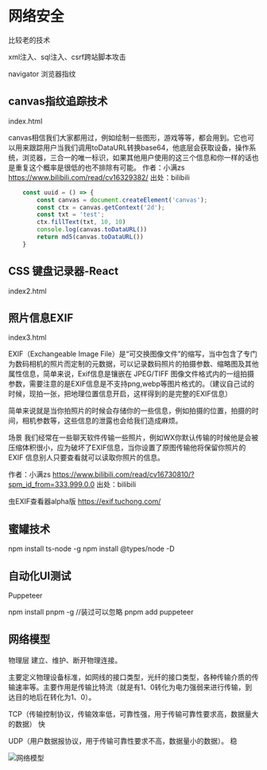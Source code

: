 # 网络安全
比较老的技术

xml注入、sql注入、csrf跨站脚本攻击

navigator 浏览器指纹

## canvas指纹追踪技术

index.html

canvas相信我们大家都用过，例如绘制一些图形，游戏等等，都会用到。它也可以用来跟踪用户当我们调用toDataURL转换base64，他底层会获取设备，操作系统，浏览器，三合一的唯一标识，如果其他用户使用的这三个信息和你一样的话也是重复这个概率是很低的也不排除有可能。 
作者：小满zs https://www.bilibili.com/read/cv16329382/ 出处：bilibili

```javascript
    const uuid = () => {
        const canvas = document.createElement('canvas');
        const ctx = canvas.getContext('2d');
        const txt = 'test';
        ctx.fillText(txt, 10, 10)
        console.log(canvas.toDataURL())
        return md5(canvas.toDataURL())
    } 
```


## CSS 键盘记录器-React 

index2.html

## 照片信息EXIF 

index3.html

EXIF（Exchangeable Image File）是“可交换图像文件”的缩写，当中包含了专门为数码相机的照片而定制的元数据，可以记录数码照片的拍摄参数、缩略图及其他属性信息，简单来说，Exif信息是镶嵌在 JPEG/TIFF 图像文件格式内的一组拍摄参数，需要注意的是EXIF信息是不支持png,webp等图片格式的。（建议自己试的时候，现拍一张，把地理位置信息开启，这样得到的是完整的EXIF信息）

简单来说就是当你拍照片的时候会存储你的一些信息，例如拍摄的位置，拍摄的时间，相机参数等，这些信息的泄露也会给我们造成麻烦。

场景 我们经常在一些聊天软件传输一些照片，例如WX你默认传输的时候他是会被压缩体积很小，应为破坏了EXIF信息，当你设置了原图传输他将保留你照片的EXIF 信息别人只要查看就可以读取你照片的信息。 

作者：小满zs https://www.bilibili.com/read/cv16730810/?spm_id_from=333.999.0.0 出处：bilibili


虫EXIF查看器alpha版
https://exif.tuchong.com/

## 蜜罐技术
npm install ts-node -g
npm install @types/node -D


## 自动化UI测试
Puppeteer

npm install pnpm -g //装过可以忽略
pnpm add puppeteer

## 网络模型

物理层
建立、维护、断开物理连接。

主要定义物理设备标准，如网线的接口类型，光纤的接口类型，各种传输介质的传输速率等。主要作用是传输比特流（就是有1、0转化为电力强弱来进行传输，到达目的地后在转化为1、0）。

TCP（传输控制协议，传输效率低，可靠性强，用于传输可靠性要求高，数据量大的数据） 快

UDP（用户数据报协议，用于传输可靠性要求不高，数据量小的数据）。 稳


![网络模型](https://img-blog.csdnimg.cn/2efbfde047f54a8a91ef6be7f554d6dd.png)
